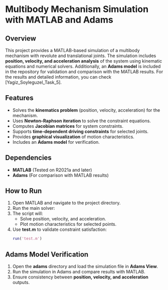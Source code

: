 # Multibody Mechanism Simulation with MATLAB and Adams

## Overview
This project provides a MATLAB-based simulation of a multibody mechanism with revolute and translational joints. The simulation includes **position, velocity, and acceleration analysis** of the system using kinematic equations and numerical solvers. Additionally, an **Adams model** is included in the repository for validation and comparison with the MATLAB results. For the results and detailed information, you can check [Yagiz_Soyleguzel_Task_5].

## Features
- Solves the **kinematics problem** (position, velocity, acceleration) for the mechanism.
- Uses **Newton-Raphson iteration** to solve the constraint equations.
- Computes **Jacobian matrices** for system constraints.
- Supports **time-dependent driving constraints** for selected joints.
- Provides **graphical visualization** of motion characteristics.
- Includes an **Adams model** for verification.

## Dependencies
- **MATLAB** (Tested on R2021a and later)
- **Adams** (For comparison with MATLAB results)

## How to Run
1. Open MATLAB and navigate to the project directory.
2. Run the main solver:
3. The script will:
   - Solve position, velocity, and acceleration.
   - Plot motion characteristics for selected points.
4. Use **test.m** to validate constraint satisfaction:
   ```matlab
   run('test.m')
   ```

## Adams Model Verification
1. Open the **adams** directory and load the simulation file in **Adams View**.
2. Run the simulation in Adams and compare results with MATLAB.
3. Ensure consistency between **position, velocity, and acceleration** outputs.
